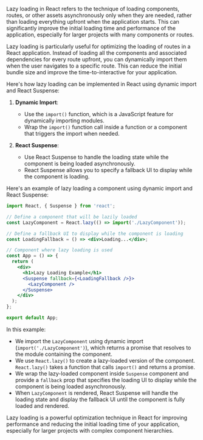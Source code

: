 Lazy loading in React refers to the technique of loading components, routes, or other assets asynchronously only when they are needed, rather than loading everything upfront when the application starts. This can significantly improve the initial loading time and performance of the application, especially for larger projects with many components or routes.

Lazy loading is particularly useful for optimizing the loading of routes in a React application. Instead of loading all the components and associated dependencies for every route upfront, you can dynamically import them when the user navigates to a specific route. This can reduce the initial bundle size and improve the time-to-interactive for your application.

Here's how lazy loading can be implemented in React using dynamic import and React Suspense:

1. **Dynamic Import**:
   - Use the `import()` function, which is a JavaScript feature for dynamically importing modules.
   - Wrap the `import()` function call inside a function or a component that triggers the import when needed.

2. **React Suspense**:
   - Use React Suspense to handle the loading state while the component is being loaded asynchronously.
   - React Suspense allows you to specify a fallback UI to display while the component is loading.

Here's an example of lazy loading a component using dynamic import and React Suspense:

```jsx
import React, { Suspense } from 'react';

// Define a component that will be lazily loaded
const LazyComponent = React.lazy(() => import('./LazyComponent'));

// Define a fallback UI to display while the component is loading
const LoadingFallback = () => <div>Loading...</div>;

// Component where lazy loading is used
const App = () => {
  return (
    <div>
      <h1>Lazy Loading Example</h1>
      <Suspense fallback={<LoadingFallback />}>
        <LazyComponent />
      </Suspense>
    </div>
  );
};

export default App;
```

In this example:
- We import the `LazyComponent` using dynamic import (`import('./LazyComponent')`), which returns a promise that resolves to the module containing the component.
- We use `React.lazy()` to create a lazy-loaded version of the component. `React.lazy()` takes a function that calls `import()` and returns a promise.
- We wrap the lazy-loaded component inside `Suspense` component and provide a `fallback` prop that specifies the loading UI to display while the component is being loaded asynchronously.
- When `LazyComponent` is rendered, React Suspense will handle the loading state and display the fallback UI until the component is fully loaded and rendered.

Lazy loading is a powerful optimization technique in React for improving performance and reducing the initial loading time of your application, especially for larger projects with complex component hierarchies.
